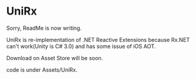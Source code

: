 UniRx
=======
Sorry, ReadMe is now writing.

UniRx is re-implementation of .NET Reactive Extensions because Rx.NET can't work(Unity is C# 3.0) and has some issue of iOS AOT.

Download on Asset Store will be soon.

code is under Assets/UniRx.

